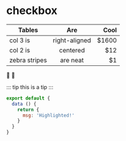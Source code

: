 # checkbox
| Tables        | Are           | Cool  |
| ------------- |:-------------:| -----:|
| col 3 is      | right-aligned | $1600 |
| col 2 is      | centered      |   $12 |
| zebra stripes | are neat      |    $1 |

:tada: :100:

::: tip
this is a tip
:::

``` js
export default {
  data () {
    return {
      msg: 'Highlighted!'
    }
  }
}
```
